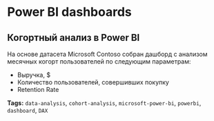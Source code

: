 # Power BI dashboards

## Когортный анализ в Power BI
На основе датасета Microsoft Contoso собран дашборд с анализом месячных когорт пользователей по следующим параметрам:
- Выручка, $
- Количество пользователей, совершивших покупку
- Retention Rate

**Tags:** `data-analysis`, `cohort-analysis`, `microsoft-power-bi`, `powerbi`, `dashboard`, `DAX`
